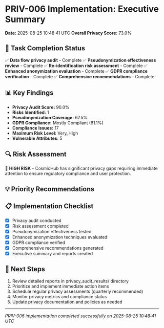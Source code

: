 # PRIV-006 Implementation: Executive Summary

**Date:** 2025-08-25 10:48:41 UTC **Overall Privacy Score:** 73.0%

## 🎯 Task Completion Status

✅ **Data flow privacy audit** - Complete ✅ **Pseudonymization effectiveness review** - Complete ✅
**Re-identification risk assessment** - Complete ✅ **Enhanced anonymization evaluation** - Complete
✅ **GDPR compliance verification** - Complete ✅ **Comprehensive recommendations** - Complete

## 📊 Key Findings

- **Privacy Audit Score:** 90.0%
- **Risks Identified:** 1
- **Pseudonymization Coverage:** 67.5%
- **GDPR Compliance:** Mostly Compliant (81.1%)
- **Compliance Issues:** 17
- **Maximum Risk Level:** Very_High
- **Vulnerable Attributes:** 5

## 🔍 Risk Assessment

🔴 **HIGH RISK** - CosmicHub has significant privacy gaps requiring immediate attention to ensure
regulatory compliance and user protection.

## 💡 Priority Recommendations

## 📋 Implementation Checklist

- [x] Privacy audit conducted
- [x] Risk assessment completed
- [x] Pseudonymization effectiveness tested
- [x] Enhanced anonymization techniques evaluated
- [x] GDPR compliance verified
- [x] Comprehensive recommendations generated
- [x] Executive summary and reports created

## 🔄 Next Steps

1. Review detailed reports in privacy_audit_results/ directory
2. Prioritize and implement immediate action items
3. Schedule regular privacy assessments (quarterly recommended)
4. Monitor privacy metrics and compliance status
5. Update privacy documentation and policies as needed

---

_PRIV-006 implementation completed successfully on 2025-08-25 10:48:41 UTC_
